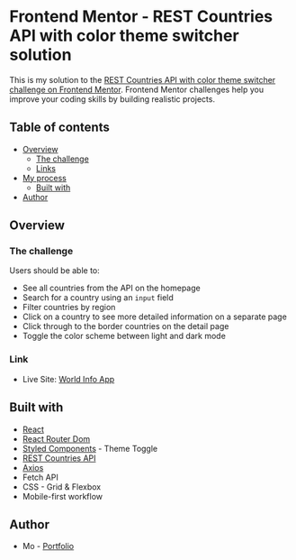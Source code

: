# Frontend Mentor - REST Countries API with color theme switcher solution

This is my solution to the [REST Countries API with color theme switcher challenge on Frontend Mentor](https://www.frontendmentor.io/challenges/rest-countries-api-with-color-theme-switcher-5cacc469fec04111f7b848ca). Frontend Mentor challenges help you improve your coding skills by building realistic projects.

## Table of contents

- [Overview](#overview)
  - [The challenge](#the-challenge)
  - [Links](#links)
- [My process](#my-process)
  - [Built with](#built-with)
- [Author](#author)

## Overview

### The challenge

Users should be able to:

- See all countries from the API on the homepage
- Search for a country using an `input` field
- Filter countries by region
- Click on a country to see more detailed information on a separate page
- Click through to the border countries on the detail page
- Toggle the color scheme between light and dark mode

### Link

- Live Site: [World Info App](https://world-info-app-mocodes.netlify.app/)

## Built with

- [React](https://reactjs.org/)
- [React Router Dom](https://www.npmjs.com/package/react-router-dom/)
- [Styled Components](https://styled-components.com/) - Theme Toggle
- [REST Countries API](https://restcountries.com/)
- [Axios](https://www.npmjs.com/package/axios)
- Fetch API
- CSS - Grid & Flexbox
- Mobile-first workflow

## Author

- Mo - [Portfolio](https://mocodes.co.uk/)
